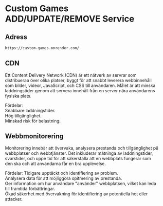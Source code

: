 # Custom Games ADD/UPDATE/REMOVE Service


## Adress

```bash
https://custom-games.onrender.com/
```

## CDN
Ett Content Delivery Network (CDN) är ett nätverk av servrar som distribueraa över olika platser, byggt för att snabbt leverera webbinnehåll som bilder, videor, JavaScript, och CSS till användaren. Målet är att minska laddningstider genom att servera innehåll från en server nära användarens fysiska plats.

Fördelar:  
Snabbare laddningstider.  
Hög tillgänglighet.  
Minskad risk för belastning.  

## Webbmonitorering 

Monitorering innebär att övervaka, analysera prestanda och tillgänglighet på webbplatser och webbtjänster. Det inkluderar mätninga av laddningstider, svarstider, och uppe tid för att säkerställa att en webbplats fungerar som den ska och att användarna får en bra upplevelse.

Fördelar:
Tidigare upptäckt och identifiering av problem.  
Analysera data för att möjliggöra opitmering av prestanda.  
Ger information om hur användare "använder" webbplatsen, vilket kan leda till framtida förbättringar.  
Ökad säkerhet med övervakning för identifiering av potentiella hot eller attacker.
